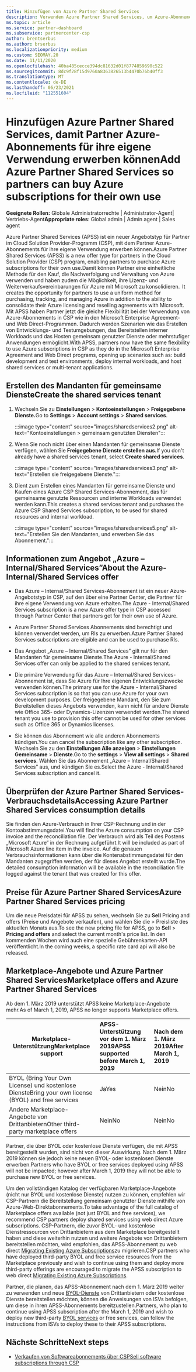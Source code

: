 ```yaml
---
title: Hinzufügen von Azure Partner Shared Services
description: Verwenden Azure Partner Shared Services, um Azure-Abonnements für Ihre eigene Verwendung zu erwerben und eine einheitliche Methode für den Erwerb, die Nachverfolgung und die Verwaltung von Azure zu verwenden.
ms.topic: article
ms.service: partner-dashboard
ms.subservice: partnercenter-csp
author: brentserbus
ms.author: brserbus
ms.localizationpriority: medium
ms.custom: SEOMAY.20
ms.date: 11/11/2020
ms.openlocfilehash: 40ba485cecce394dc81632d01f8774859690c522
ms.sourcegitcommit: 8dc9f28f15d9760a8363826513b4470b76b40ff3
ms.translationtype: MT
ms.contentlocale: de-DE
ms.lasthandoff: 06/23/2021
ms.locfileid: "112551604"
---
```

# <a name="add-azure-partner-shared-services-so-partners-can-buy-azure-subscriptions-for-their-own-use"></a><span data-ttu-id="78405-103">Hinzufügen Azure Partner Shared Services, damit Partner Azure-Abonnements für ihre eigene Verwendung erwerben können</span><span class="sxs-lookup"><span data-stu-id="78405-103">Add Azure Partner Shared Services so partners can buy Azure subscriptions for their own use</span></span>

<span data-ttu-id="78405-104">**Geeignete Rollen:** Globale Administratorrechte | Administrator-Agent| Vertriebs-Agent</span><span class="sxs-lookup"><span data-stu-id="78405-104">**Appropriate roles**: Global admin | Admin agent | Sales agent</span></span>

<span data-ttu-id="78405-105">Azure Partner Shared Services (APSS) ist ein neuer Angebotstyp für Partner im Cloud Solution Provider-Programm (CSP), mit dem Partner Azure-Abonnements für ihre eigene Verwendung erwerben können.</span><span class="sxs-lookup"><span data-stu-id="78405-105">Azure Partner Shared Services (APSS) is a new offer type for partners in the Cloud Solution Provider (CSP) program, enabling partners to purchase Azure subscriptions for their own use.</span></span><span data-ttu-id="78405-106">Damit können Partner eine einheitliche Methode für den Kauf, die Nachverfolgung und Verwaltung von Azure verwenden und haben zudem die Möglichkeit, ihre Lizenz- und Weiterverkaufsvereinbarungen für Azure mit Microsoft zu konsolidieren.</span><span class="sxs-lookup"><span data-stu-id="78405-106">  It creates the opportunity for partners to use a uniform method for purchasing, tracking, and managing Azure in addition to the ability to consolidate their Azure licensing and reselling agreements with Microsoft.</span></span> <span data-ttu-id="78405-107">Mit APSS haben Partner jetzt die gleiche Flexibilität bei der Verwendung von Azure-Abonnements in CSP wie in den Microsoft Enterprise Agreement- und Web Direct-Programmen. Dadurch werden Szenarien wie das Erstellen von Entwicklungs- und Testumgebungen, das Bereitstellen interner Workloads und das Hosten gemeinsam genutzter Dienste oder mehrstufiger Anwendungen ermöglicht.</span><span class="sxs-lookup"><span data-stu-id="78405-107">With APSS, partners now have the same flexibility to use Azure subscriptions in CSP as they do in the Microsoft Enterprise Agreement and Web Direct programs, opening up scenarios such as:  build development and test environments, deploy internal workloads, and host shared services or multi-tenant applications.</span></span>  

## <a name="create-the-shared-services-tenant"></a><span data-ttu-id="78405-108">Erstellen des Mandanten für gemeinsame Dienste</span><span class="sxs-lookup"><span data-stu-id="78405-108">Create the shared services tenant</span></span>

1. <span data-ttu-id="78405-109">Wechseln Sie zu **Einstellungen**  >  **Kontoeinstellungen**  >  **Freigegebene Dienste.**</span><span class="sxs-lookup"><span data-stu-id="78405-109">Go to **Settings** > **Account settings** > **Shared services**.</span></span>

   :::image type="content" source="images/sharedservices2.png" alt-text="Kontoeinstellungen > gemeinsam genutzten Diensten":::

2. <span data-ttu-id="78405-111">Wenn Sie noch nicht über einen Mandanten für gemeinsame Dienste verfügen, wählen Sie **Freigegebene Dienste erstellen aus.**</span><span class="sxs-lookup"><span data-stu-id="78405-111">If you don't already have a shared services tenant, select **Create shared services**.</span></span>

   :::image type="content" source="images/sharedservices3.png" alt-text="Erstellen sie freigegebene Dienste.":::

3. <span data-ttu-id="78405-113">Dient zum Erstellen eines Mandanten für gemeinsame Dienste und Kaufen eines Azure CSP Shared Services-Abonnement, das für gemeinsame genutzte Ressourcen und interne Workloads verwendet werden kann.</span><span class="sxs-lookup"><span data-stu-id="78405-113">This creates a shared services tenant and purchases the Azure CSP Shared Services subscription, to be used for shared resources and internal workload.</span></span>

   :::image type="content" source="images/sharedservices5.png" alt-text="Erstellen Sie den Mandanten, und erwerben Sie das Abonnement.":::

## <a name="about-the-azure--internalshared-services-offer"></a><span data-ttu-id="78405-115">Informationen zum Angebot „Azure – Internal/Shared Services”</span><span class="sxs-lookup"><span data-stu-id="78405-115">About the Azure- Internal/Shared Services offer</span></span>

- <span data-ttu-id="78405-116">Das Azure – Internal/Shared Services-Abonnement ist ein neuer Azure-Angebotstyp in CSP, auf den über eine Partner Center, die Partner für ihre eigene Verwendung von Azure erhalten.</span><span class="sxs-lookup"><span data-stu-id="78405-116">The Azure - Internal/Shared Services subscription is a new Azure offer type in CSP accessed through Partner Center that partners get for their own use of Azure.</span></span>

- <span data-ttu-id="78405-117">Azure Partner Shared Services Abonnements sind berechtigt und können verwendet werden, um RIs zu erwerben.</span><span class="sxs-lookup"><span data-stu-id="78405-117">Azure Partner Shared Services subscriptions are eligible and can be used to purchase RIs.</span></span>

- <span data-ttu-id="78405-118">Das Angebot „Azure – Internal/Shared Services” gilt nur für den Mandanten für gemeinsame Dienste.</span><span class="sxs-lookup"><span data-stu-id="78405-118">The Azure - Internal/Shared Services offer can only be applied to the shared services tenant.</span></span>

- <span data-ttu-id="78405-119">Die primäre Verwendung für das Azure – Internal/Shared Services-Abonnement ist, dass Sie Azure für Ihre eigenen Entwicklungszwecke verwenden können.</span><span class="sxs-lookup"><span data-stu-id="78405-119">The primary use for the Azure - Internal/Shared Services subscription is so that you can use Azure for your own development purposes.</span></span> <span data-ttu-id="78405-120">Der freigegebene Mandant, den Sie zum Bereitstellen dieses Angebots verwenden, kann nicht für andere Dienste wie Office 365- oder Dynamics-Lizenzen verwendet werden.</span><span class="sxs-lookup"><span data-stu-id="78405-120">The shared tenant you use to provision this offer cannot be used for other services such as Office 365 or Dynamics licenses.</span></span>

- <span data-ttu-id="78405-121">Sie können das Abonnement wie alle anderen Abonnements kündigen.</span><span class="sxs-lookup"><span data-stu-id="78405-121">You can cancel the subscription like any other subscription.</span></span> <span data-ttu-id="78405-122">Wechseln Sie zu den **Einstellungen Alle anzeigen**  >  **Einstellungen Gemeinsame**  >  **Dienste**.</span><span class="sxs-lookup"><span data-stu-id="78405-122">Go to the **settings** > **View all settings** > **Shared services**.</span></span> <span data-ttu-id="78405-123">Wählen Sie das Abonnement „Azure – Internal/Shared Services” aus, und kündigen Sie es.</span><span class="sxs-lookup"><span data-stu-id="78405-123">Select the Azure - Internal/Shared Services subscription and cancel it.</span></span>

## <a name="accessing-azure-partner-shared-services-consumption-details"></a><span data-ttu-id="78405-124">Überprüfen der Azure Partner Shared Services-Verbrauchsdetails</span><span class="sxs-lookup"><span data-stu-id="78405-124">Accessing Azure Partner Shared Services consumption details</span></span>

<span data-ttu-id="78405-125">Sie finden den Azure-Verbrauch in Ihrer CSP-Rechnung und in der Kontoabstimmungsdatei.</span><span class="sxs-lookup"><span data-stu-id="78405-125">You will find the Azure consumption on your CSP invoice and the reconciliation file.</span></span> <span data-ttu-id="78405-126">Der Verbrauch wird als Teil des Postens „Microsoft Azure“ in der Rechnung aufgeführt.</span><span class="sxs-lookup"><span data-stu-id="78405-126">It will be included as part of Microsoft Azure line item in the invoice.</span></span> <span data-ttu-id="78405-127">Auf die genauen Verbrauchsinformationen kann über die Kontenabstimmungsdatei für den Mandanten zugegriffen werden, der für dieses Angebot erstellt wurde.</span><span class="sxs-lookup"><span data-stu-id="78405-127">The detailed consumption information will be available in the reconciliation file logged against the tenant that was created for this offer.</span></span>

## <a name="azure-partner-shared-services-pricing"></a><span data-ttu-id="78405-128">Preise für Azure Partner Shared Services</span><span class="sxs-lookup"><span data-stu-id="78405-128">Azure Partner Shared Services pricing</span></span>

<span data-ttu-id="78405-129">Um die neue Preisdatei für APSS zu sehen, wechseln Sie zu **Sell** Pricing and offers (Preise und Angebote verkaufen), und wählen Sie die  >   Preisliste des aktuellen Monats aus.</span><span class="sxs-lookup"><span data-stu-id="78405-129">To see the new pricing file for APSS, go to **Sell** > **Pricing and offers** and select the current month's price list.</span></span> <span data-ttu-id="78405-130">In den kommenden Wochen wird auch eine spezielle Gebührenkarten-API veröffentlicht.</span><span class="sxs-lookup"><span data-stu-id="78405-130">In the coming weeks, a specific rate card api will also be released.</span></span>

## <a name="marketplace-offers-and-azure-partner-shared-services"></a><span data-ttu-id="78405-131">Marketplace-Angebote und Azure Partner Shared Services</span><span class="sxs-lookup"><span data-stu-id="78405-131">Marketplace offers and Azure Partner Shared Services</span></span>

<span data-ttu-id="78405-132">Ab dem 1. März 2019 unterstützt APSS keine Marketplace-Angebote mehr.</span><span class="sxs-lookup"><span data-stu-id="78405-132">As of March 1, 2019, APSS no longer supports Marketplace offers.</span></span>

|<span data-ttu-id="78405-133">**Marketplace-Unterstützung**</span><span class="sxs-lookup"><span data-stu-id="78405-133">**Marketplace support**</span></span>   |<span data-ttu-id="78405-134">**APSS-Unterstützung vor dem 1. März 2019**</span><span class="sxs-lookup"><span data-stu-id="78405-134">**APSS supported before March 1, 2019**</span></span>|<span data-ttu-id="78405-135">**Nach dem 1. März 2019**</span><span class="sxs-lookup"><span data-stu-id="78405-135">**After March 1, 2019**</span></span>|
|---------------------------|:----------------------------|:-------------------|
|<span data-ttu-id="78405-136">BYOL (Bring Your Own License) und kostenlose Dienste</span><span class="sxs-lookup"><span data-stu-id="78405-136">Bring your own license (BYOL) and free services</span></span>   | <span data-ttu-id="78405-137">Ja</span><span class="sxs-lookup"><span data-stu-id="78405-137">Yes</span></span>   | <span data-ttu-id="78405-138">Nein</span><span class="sxs-lookup"><span data-stu-id="78405-138">No</span></span>|
|<span data-ttu-id="78405-139">Andere Marketplace-Angebote von Drittanbietern</span><span class="sxs-lookup"><span data-stu-id="78405-139">Other third-party marketplace offers</span></span>   | <span data-ttu-id="78405-140">Nein</span><span class="sxs-lookup"><span data-stu-id="78405-140">No</span></span>   |<span data-ttu-id="78405-141">Nein</span><span class="sxs-lookup"><span data-stu-id="78405-141">No</span></span>|

<span data-ttu-id="78405-142">Partner, die über BYOL oder kostenlose Dienste verfügen, die mit APSS bereitgestellt wurden, sind nicht von dieser Auswirkung. Nach dem 1. März 2019 können sie jedoch keine neuen BYOL- oder kostenlosen Dienste erwerben.</span><span class="sxs-lookup"><span data-stu-id="78405-142">Partners who have BYOL or free services deployed using APSS will not be impacted; however after March 1, 2019 they will not be able to purchase new BYOL or free services.</span></span>

<span data-ttu-id="78405-143">Um den vollständigen Katalog der verfügbaren Marketplace-Angebote (nicht nur BYOL und kostenlose Dienste) nutzen zu können, empfehlen wir CSP-Partnern die Bereitstellung gemeinsam genutzter Dienste mithilfe von Azure-Web-Direktabonnements.</span><span class="sxs-lookup"><span data-stu-id="78405-143">To take advantage of the full catalog of Marketplace offers available (not just BYOL and free services), we recommend CSP partners deploy shared services using web direct Azure subscriptions.</span></span>  <span data-ttu-id="78405-144">CSP-Partnern, die zuvor BYOL- und kostenlose Dienstressourcen von Drittanbietern aus dem Marketplace bereitgestellt haben und diese weiterhin nutzen und weitere Angebote von Drittanbietern bereitstellen möchten, wird empfohlen, das APSS-Abonnement zu web direct [Migrating Existing Azure Subscriptions](/azure/cloud-solution-provider/migration/migration#migrating-existing-azure-subscriptions)zu migrieren.</span><span class="sxs-lookup"><span data-stu-id="78405-144">CSP partners who have deployed third-party BYOL and free service resources from the Marketplace previously and wish to continue using them and deploy more third-party offerings are encouraged to migrate the APSS subscription to web direct [Migrating Existing Azure Subscriptions](/azure/cloud-solution-provider/migration/migration#migrating-existing-azure-subscriptions).</span></span>

<span data-ttu-id="78405-145">Partner, die planen, das APSS-Abonnement nach dem 1. März 2019 weiter zu verwenden und neue [BYOL-Dienste](https://azuremarketplace.microsoft.com/marketplace/apps?filters=byol) von Drittanbietern oder kostenlose Dienste bereitstellen möchten, können die Anweisungen von ISVs befolgen, um diese in ihren APSS-Abonnements bereitzustellen.</span><span class="sxs-lookup"><span data-stu-id="78405-145">Partners, who plan to continue using APSS subscription after the March 1, 2019 and wish to deploy new third-party [BYOL services](https://azuremarketplace.microsoft.com/marketplace/apps?filters=byol) or free services, can follow the instructions from ISVs to deploy these to their APSS subscriptions.</span></span>

## <a name="next-steps"></a><span data-ttu-id="78405-146">Nächste Schritte</span><span class="sxs-lookup"><span data-stu-id="78405-146">Next steps</span></span>

- [<span data-ttu-id="78405-147">Verkaufen von Softwareabonnements über CSP</span><span class="sxs-lookup"><span data-stu-id="78405-147">Sell software subscriptions through CSP</span></span>](csp-software-subscriptions.md)
